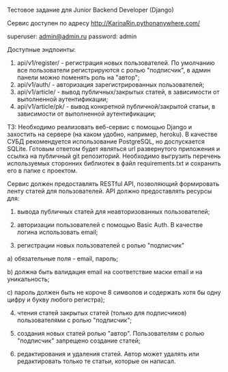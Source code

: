 Тестовое задание для Junior Backend Developer (Django)

Сервис доступен по адресу http://KarinaRin.pythonanywhere.com/

superuser: admin@admin.ru password: admin

Доступные эндпоинты:
1. api/v1/register/ - регистрация новых пользователей. По умолчанию все пользователи регистрируются с ролью "подписчик", в админ панели можно поменять роль на "автор";
2. api/v1/auth/ - авторизация зарегистрированных пользователей;
3. api/v1/article/ - вывод публичных/закрытых статей, в зависимости от выполненной аутентификации;
4. api/v1/article/pk/ - вывод конкретной публичной/закрытой статьи, в зависимости от выполненной аутентификации;

ТЗ:
Необходимо реализовать веб-сервис с помощью Django и захостить на сервере (на каком удобно, например, heroku). В качестве СУБД рекомендуется использование PostgreSQL, но доспускается SQLite. Готовым ответом будет являться url развернутого приложения и ссылка на публичный git репозиторий. Необходимо выгрузить перечень используемых сторонних библиотек в файл requirements.txt и сохранить его в папке с проектом.

Сервис должен предоставлять RESTful API, позволяющий формировать ленту статей для пользователей. API должно предоставлять ресурсы для:

1. вывода публичных статей для неавторизованных пользователей;

2. авторизации пользователей с помощью Basic Auth. В качестве логина использовать email;

3. регистрации новых пользователей с ролью "подписчик"

a) обязательные поля - email, пароль;

b) должна быть валидация email на соответствие маски email и на уникальность;

c) пароль должен быть не короче 8 символов и содержать хотя бы одну цифру и букву любого регистра);

4. чтения статей закрытых статей (только для подписчиков) пользователями с ролью "подписчик";

5. создания новых статей ролью "автор". Пользователям с ролью "подписчик" запрещено создание статей;

6. редактирования и удаления статей. Автор может удалять или редактировать только те статьи, которые он написал.